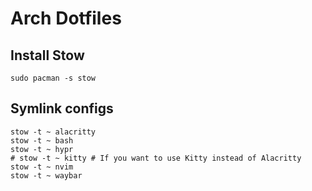 # Arch Dotfiles

## Install Stow

```
sudo pacman -s stow
```

## Symlink configs

```
stow -t ~ alacritty
stow -t ~ bash
stow -t ~ hypr
# stow -t ~ kitty # If you want to use Kitty instead of Alacritty
stow -t ~ nvim
stow -t ~ waybar
```